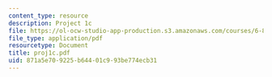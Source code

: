 ```yaml
---
content_type: resource
description: Project 1c
file: https://ol-ocw-studio-app-production.s3.amazonaws.com/courses/6-825-techniques-in-artificial-intelligence-sma-5504-fall-2002/871a5e709225b64401c993be774ecb31_proj1c.pdf
file_type: application/pdf
resourcetype: Document
title: proj1c.pdf
uid: 871a5e70-9225-b644-01c9-93be774ecb31
---
```

